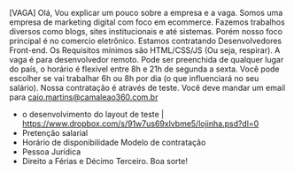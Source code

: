 [VAGA]
Olá, Vou explicar um pouco sobre a empresa e a vaga.
Somos uma empresa de marketing digital com foco em ecommerce. Fazemos trabalhos diversos como blogs, sites institucionais e até sistemas. Porém nosso foco principal é no comercio eletrônico.
Estamos contratando Desenvolvedores Front-end. Os Requisitos mínimos são HTML/CSS/JS (Ou seja, respirar).
A vaga é para desenvolvedor remoto. Pode ser preenchida de qualquer lugar do país, o horário é flexível entre 8h e 21h de segunda a sexta. Você pode escolher se vai trabalhar 6h ou 8h por dia (o que influenciará no seu salário).
Nossa contratação é através de teste.
Você deve mandar um email para caio.martins@camaleao360.com.br 
- o desenvolvimento do layout de teste | https://www.dropbox.com/s/91w7us69xlvbme5/lojinha.psd?dl=0
- Pretenção salarial
- Horário de disponibilidade
Modelo de contratação
- Pessoa Jurídica
- Direito a Férias e Décimo Terceiro.
Boa sorte!